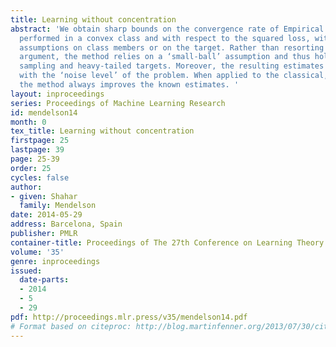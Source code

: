 ```yaml
---
title: Learning without concentration
abstract: 'We obtain sharp bounds on the convergence rate of Empirical Risk Minimization
  performed in a convex class and with respect to the squared loss, without any boundedness
  assumptions on class members or on the target. Rather than resorting to a concentration-based
  argument, the method relies on a ‘small-ball’ assumption and thus holds for heavy-tailed
  sampling and heavy-tailed targets. Moreover, the resulting estimates scale correctly
  with the ‘noise level’ of the problem. When applied to the classical, bounded scenario,
  the method always improves the known estimates. '
layout: inproceedings
series: Proceedings of Machine Learning Research
id: mendelson14
month: 0
tex_title: Learning without concentration
firstpage: 25
lastpage: 39
page: 25-39
order: 25
cycles: false
author:
- given: Shahar
  family: Mendelson
date: 2014-05-29
address: Barcelona, Spain
publisher: PMLR
container-title: Proceedings of The 27th Conference on Learning Theory
volume: '35'
genre: inproceedings
issued:
  date-parts:
  - 2014
  - 5
  - 29
pdf: http://proceedings.mlr.press/v35/mendelson14.pdf
# Format based on citeproc: http://blog.martinfenner.org/2013/07/30/citeproc-yaml-for-bibliographies/
---
```

